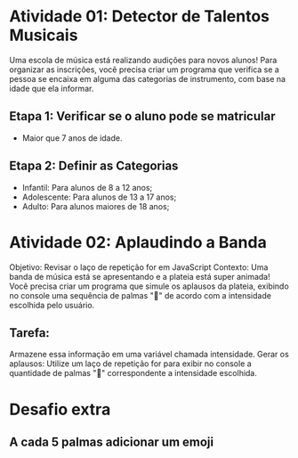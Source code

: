 # Atividade 01: Detector de Talentos Musicais

Uma escola de música está realizando audições para novos alunos! Para organizar as inscrições, você precisa criar um programa que verifica se a pessoa se encaixa em alguma das categorias de instrumento, com base na idade que ela informar.

## Etapa 1: Verificar se o aluno pode se matricular 
- Maior que 7 anos de idade.

## Etapa 2: Definir as Categorias
- Infantil: Para alunos de 8 a 12 anos;
- Adolescente: Para alunos de 13 a 17 anos;
- Adulto: Para alunos maiores de 18 anos;

# Atividade 02: Aplaudindo a Banda
Objetivo: Revisar o laço de repetição for em JavaScript
Contexto: Uma banda de música está se apresentando e a plateia está super animada!
Você precisa criar um programa que simule os aplausos da plateia, exibindo no console uma sequência de palmas "👏" de acordo com a intensidade escolhida pelo usuário.
## Tarefa:

Armazene essa informação em uma variável chamada intensidade.
Gerar os aplausos: Utilize um laço de repetição for para exibir no console a quantidade de palmas "👏" correspondente a intensidade escolhida.

# Desafio extra

## A cada 5 palmas adicionar um emoji 